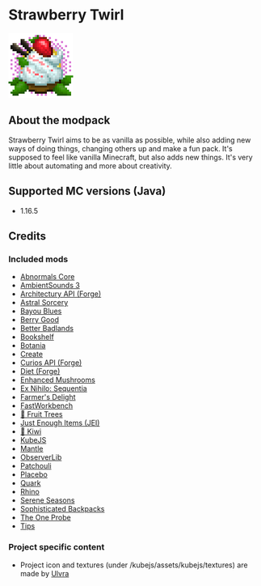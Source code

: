# Strawberry Twirl

![Strawberry Twirl icon by Ulvra](https://github.com/maxine-red/strawberry-twirl/raw/main/project_icon.png)

## About the modpack

Strawberry Twirl aims to be as vanilla as possible, while also adding new ways of doing things, changing others up and make a fun pack.
It's supposed to feel like vanilla Minecraft, but also adds new things. It's very little about automating and more about creativity.

## Supported MC versions (Java)

- 1.16.5

## Credits

### Included mods

- [Abnormals Core](https://www.curseforge.com/minecraft/mc-mods/abnormals-core)
- [AmbientSounds 3](https://www.curseforge.com/minecraft/mc-mods/ambientsounds)
- [Architectury API (Forge)](https://www.curseforge.com/minecraft/mc-mods/architectury-forge)
- [Astral Sorcery](https://www.curseforge.com/minecraft/mc-mods/astral-sorcery)
- [Bayou Blues](https://www.curseforge.com/minecraft/mc-mods/bayou-blues)
- [Berry Good](https://www.curseforge.com/minecraft/mc-mods/berry-good)
- [Better Badlands](https://www.curseforge.com/minecraft/mc-mods/better-badlands)
- [Bookshelf](https://www.curseforge.com/minecraft/mc-mods/bookshelf)
- [Botania](https://www.curseforge.com/minecraft/mc-mods/botania)
- [Create](https://www.curseforge.com/minecraft/mc-mods/create)
- [Curios API (Forge)](https://www.curseforge.com/minecraft/mc-mods/curios)
- [Diet (Forge)](https://www.curseforge.com/minecraft/mc-mods/diet)
- [Enhanced Mushrooms](https://www.curseforge.com/minecraft/mc-mods/enhanced-mushrooms)
- [Ex Nihilo: Sequentia](https://www.curseforge.com/minecraft/mc-mods/ex-nihilo-sequentia)
- [Farmer's Delight](https://www.curseforge.com/minecraft/mc-mods/farmers-delight)
- [FastWorkbench](https://www.curseforge.com/minecraft/mc-mods/fastworkbench)
- [🍊 Fruit Trees](https://www.curseforge.com/minecraft/mc-mods/fruit-trees)
- [Just Enough Items (JEI)](https://www.curseforge.com/minecraft/mc-mods/jei)
- [🥝 Kiwi](https://www.curseforge.com/minecraft/mc-mods/kiwi)
- [KubeJS](https://www.curseforge.com/minecraft/mc-mods/kubejs)
- [Mantle](https://www.curseforge.com/minecraft/mc-mods/mantle)
- [ObserverLib](https://www.curseforge.com/minecraft/mc-mods/observerlib)
- [Patchouli](https://www.curseforge.com/minecraft/mc-mods/patchouli)
- [Placebo](https://www.curseforge.com/minecraft/mc-mods/placebo)
- [Quark](https://www.curseforge.com/minecraft/mc-mods/quark)
- [Rhino](https://www.curseforge.com/minecraft/mc-mods/rhino)
- [Serene Seasons](https://www.curseforge.com/minecraft/mc-mods/serene-seasons)
- [Sophisticated Backpacks](https://www.curseforge.com/minecraft/mc-mods/sophisticated-backpacks)
- [The One Probe](https://www.curseforge.com/minecraft/mc-mods/the-one-probe)
- [Tips](https://www.curseforge.com/minecraft/mc-mods/tips)

### Project specific content

- Project icon and textures (under /kubejs/assets/kubejs/textures) are made by [Ulvra](https://www.furaffinity.net/user/ulvra)

